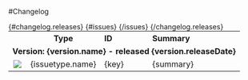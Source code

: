 #Changelog


<table style="width:100%;border-spacing:0px;border-collapse:collapse;margin:0px;padding:0px;border-width:0px;">
   <tr>
    <th style="width:20px;text-align:center;"></th>
    <th style="width:80px;text-align:center;">Type</th> 
    <th style="width:80px;text-align:left;">ID</th>
    <th style="text-align:left;">Summary</th>
   </tr>
{#changelog.releases}
  <tr>
    <td colspan=4><strong>Version: {version.name} - released {version.releaseDate}</strong></td>
   </tr>
{#issues}
  <tr>
    <td style="width:20px;text-align:center;"><img src='{issuetype.iconUrl}'/></td> 
    <td style="width:80px;text-align:center;">{issuetype.name}</td> 
    <td style="width:80px;text-align:left;">{key}</td>
    <td>{summary}</td>
   </tr>
{/issues}
{/changelog.releases}
</table>
